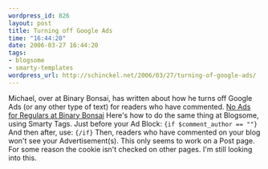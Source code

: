 ```yaml
--- 
wordpress_id: 826
layout: post
title: Turning off Google Ads
time: "16:44:20"
date: 2006-03-27 16:44:20
tags: 
- blogsome
- smarty-templates
wordpress_url: http://schinckel.net/2006/03/27/turning-of-google-ads/
---
```

Michael, over at Binary Bonsai, has written about how he turns off Google Ads (or any other type of text) for readers who have commented. [No Ads for Regulars at Binary Bonsai][1] Here's how to do the same thing at Blogsome, using Smarty Tags. Just before your Ad Block: `{if $comment_author == ""}` And then after, use: `{/if}` Then, readers who have commented on your blog won't see your Advertisement(s). This only seems to work on a Post page. For some reason the cookie isn't checked on other pages. I'm still looking into this. 

   [1]: http://binarybonsai.com/archives/2006/03/26/dont-bug-your-regulars-with-ads/

